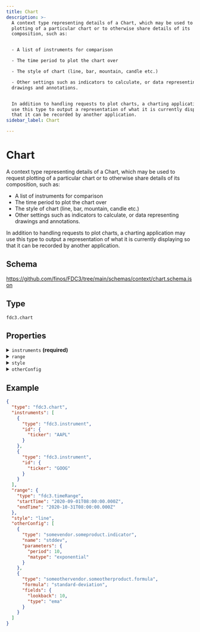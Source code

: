 ```yaml
---
title: Chart
description: >-
  A context type representing details of a Chart, which may be used to request
  plotting of a particular chart or to otherwise share details of its
  composition, such as:


  - A list of instruments for comparison

  - The time period to plot the chart over

  - The style of chart (line, bar, mountain, candle etc.)

  - Other settings such as indicators to calculate, or data representing
  drawings and annotations.


  In addition to handling requests to plot charts, a charting application may
  use this type to output a representation of what it is currently displaying so
  that it can be recorded by another application.
sidebar_label: Chart

---
```


# Chart

A context type representing details of a Chart, which may be used to request plotting of a particular chart or to otherwise share details of its composition, such as:

- A list of instruments for comparison
- The time period to plot the chart over
- The style of chart (line, bar, mountain, candle etc.)
- Other settings such as indicators to calculate, or data representing drawings and annotations.

In addition to handling requests to plot charts, a charting application may use this type to output a representation of what it is currently displaying so that it can be recorded by another application.

## Schema

<https://github.com/finos/FDC3/tree/main/schemas/context/chart.schema.json>

## Type

`fdc3.chart`

## Properties

<details>
  <summary><code>instruments</code> <strong>(required)</strong></summary>

**type**: `array`

An array of instrument contexts whose data should be plotted.

</details>

<details>
  <summary><code>range</code></summary>

The time range that should be plotted

**type**: [TimeRange](TimeRange)



</details>

<details>
  <summary><code>style</code></summary>

**type**: `string`

The type of chart that should be plotted

**possible values**:
- `line`,
- `bar`,
- `stacked-bar`,
- `mountain`,
- `candle`,
- `pie`,
- `scatter`,
- `histogram`,
- `heatmap`,
- `custom`

</details>

<details>
  <summary><code>otherConfig</code></summary>

**type**: `array`

It is common for charts to support other configuration, such as indicators, annotations etc., which do not have standardized formats, but may be included in the `otherConfig` array as context objects.

</details>

## Example

```json
{
  "type": "fdc3.chart",
  "instruments": [
    {
      "type": "fdc3.instrument",
      "id": {
        "ticker": "AAPL"
      }
    },
    {
      "type": "fdc3.instrument",
      "id": {
        "ticker": "GOOG"
      }
    }
  ],
  "range": {
    "type": "fdc3.timeRange",
    "startTime": "2020-09-01T08:00:00.000Z",
    "endTime": "2020-10-31T08:00:00.000Z"
  },
  "style": "line",
  "otherConfig": [
    {
      "type": "somevendor.someproduct.indicator",
      "name": "stddev",
      "parameters": {
        "period": 10,
        "matype": "exponential"
      }
    },
    {
      "type": "someothervendor.someotherproduct.formula",
      "formula": "standard-deviation",
      "fields": {
        "lookback": 10,
        "type": "ema"
      }
    }
  ]
}
```

